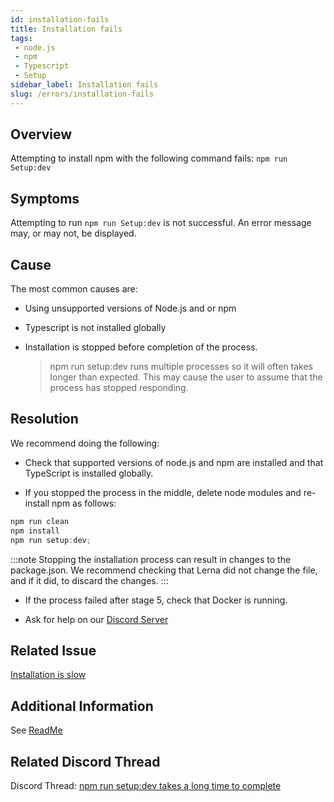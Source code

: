 ```yaml
---
id: installation-fails
title: Installation fails
tags:
 - node.js
 - npm
 - Typescript
 - Setup
sidebar_label: Installation fails
slug: /errors/installation-fails
---
```


## Overview
Attempting to install npm with the following command fails:
`npm run Setup:dev`

## Symptoms 
Attempting to run `npm run Setup:dev` is not successful. An error message may, or may not, be displayed.

## Cause

The most common causes are:

- Using unsupported versions of Node.js and or npm

- Typescript is not installed globally

- Installation is stopped before completion of the process.

    >npm run setup:dev runs multiple processes so it will often takes longer than expected. This may cause the user to assume that the process has stopped responding.

## Resolution

We recommend doing the following:

- Check that supported versions of node.js and npm are installed and that TypeScript is installed globally.

- If you stopped the process in the middle, delete node modules and re-install npm as follows:

 ```javascript
 npm run clean
 npm install
 npm run setup:dev;
 ```

:::note
Stopping the installation process can result in changes to the package.json. We recommend checking that Lerna did not change the file, and if it did, to discard the changes.
:::

- If the process failed after stage 5, check that Docker is running.

- Ask for help on our [Discord Server](https://discordapp.com/channels/757179260417867879/781089015548870695)


## Related Issue

[Installation is slow](./Installation-is-slow.md)

## Additional Information

See [ReadMe](https://github.com/amplication/amplication/blob/master/README.md#initializing-all-the-packages)

## Related Discord Thread

Discord Thread: [npm run setup:dev takes a long time to complete](https://discordapp.com/channels/757179260417867879/968914282978893874)